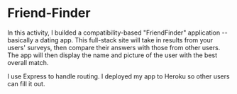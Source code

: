 # Friend-Finder

In this activity, I builded a compatibility-based "FriendFinder" application -- basically a dating app. This full-stack site will take in results from your users' surveys, then compare their answers with those from other users. The app will then display the name and picture of the user with the best overall match.

I use Express to handle routing. I deployed my app to Heroku so other users can fill it out.


